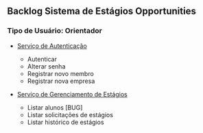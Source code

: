 ## Backlog Sistema de Estágios Opportunities
### Tipo de Usuário: Orientador

- [Serviço de Autenticação](/artefatos/histories/auth/index.md)
  
    - Autenticar
    - Alterar senha
    - Registrar novo membro
    - Registrar nova empresa


- [Serviço de Gerenciamento de Estágios](/artefatos/histories/supervisor/traineeshipService.md)
  
    - Listar alunos [BUG]
    - Listar solicitações de estágios
    - Listar histórico de estágios 
